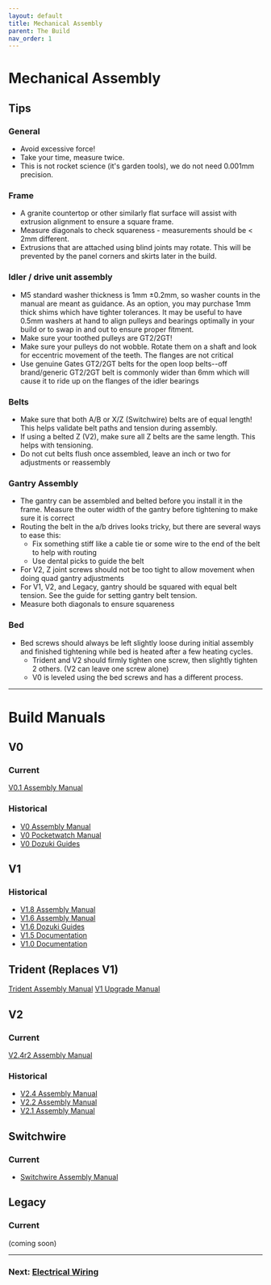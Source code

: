 ```yaml
---
layout: default
title: Mechanical Assembly
parent: The Build
nav_order: 1
---
```


# Mechanical Assembly

## Tips

### General

* Avoid excessive force!
* Take your time, measure twice.
* This is not rocket science (it's garden tools), we do not need 0.001mm precision.

### Frame

* A granite countertop or other similarly flat surface will assist with extrusion alignment to ensure a square frame.
* Measure diagonals to check squareness - measurements should be < 2mm different.
* Extrusions that are attached using blind joints may rotate. This will be prevented by the panel corners and skirts later in the build.

### Idler / drive unit assembly

* M5 standard washer thickness is 1mm ±0.2mm, so washer counts in the manual are meant as guidance. As an option, you may purchase 1mm thick shims which have tighter tolerances. It may be useful to have 0.5mm washers at hand to align pulleys and bearings optimally in your build or to swap in and out to ensure proper fitment.
* Make sure your toothed pulleys are GT2/2GT!
* Make sure your pulleys do not wobble. Rotate them on a shaft and look for eccentric movement of the teeth. The flanges are not critical
* Use genuine Gates GT2/2GT belts for the open loop belts--off brand/generic GT2/2GT belt is commonly wider than 6mm which will cause it to ride up on the flanges of the idler bearings

### Belts

* Make sure that both A/B or X/Z (Switchwire) belts are of equal length!  This helps validate belt paths and tension during assembly.
* If using a belted Z (V2), make sure all Z belts are the same length. This helps with tensioning.
* Do not cut belts flush once assembled, leave an inch or two for adjustments or reassembly

### Gantry Assembly

* The gantry can be assembled and belted before you install it in the frame. Measure the outer width of the gantry before tightening to make sure it is correct
* Routing the belt in the a/b drives looks tricky, but there are several ways to ease this:
	* Fix something stiff like a cable tie or some wire to the end of the belt to help with routing
	* Use dental picks to guide the belt
* For V2, Z joint screws should not be too tight to allow movement when doing quad gantry adjustments
* For V1, V2, and Legacy, gantry should be squared with equal belt tension. See the guide for setting gantry belt tension.
* Measure both diagonals to ensure squareness

### Bed
* Bed screws should always be left slightly loose during initial assembly and finished tightening while bed is heated after a few heating cycles.
	* Trident and V2 should firmly tighten one screw, then slightly tighten 2 others. (V2 can leave one screw alone)
	* V0 is leveled using the bed screws and has a different process.

---

# Build Manuals

## V0

### Current

[V0.1 Assembly Manual](https://github.com/VoronDesign/Voron-0/raw/Voron0.1/Manuals/Assembly_Manual_0.1.pdf)

### Historical

* [V0 Assembly Manual](https://github.com/VoronDesign/Voron-0/raw/master/VORON-0/Manuals/V0_Assembly_Manual.pdf)
* [V0 Pocketwatch Manual](https://github.com/VoronDesign/Voron-0/raw/master/VORON_Pocketwatch/Manuals/VORON_Pocketwatch_Assembly_Manual.pdf)
* [V0 Dozuki Guides](https://voron.dozuki.com/c/Voron_0)

## V1

### Historical

* [V1.8 Assembly Manual](https://github.com/VoronDesign/Voron-1/raw/Voron1.8/Docs/Assembly_Manual_1.8.pdf)
* [V1.6 Assembly Manual](https://github.com/VoronDesign/Voron-1/raw/Voron1.6/Manuals/VORON1.6_Manual.pdf)
* [V1.6 Dozuki Guides](https://voron.dozuki.com/c/Voron_1.6)
* [V1.5 Documentation](https://github.com/VoronDesign/Voron-1/tree/Voron1.5/Documentation)
* [V1.0 Documentation](https://github.com/VoronDesign/Voron-1/tree/Voron1.0/Documentation)

## Trident (Replaces V1)

[Trident Assembly Manual](https://github.com/VoronDesign/Voron-Trident/raw/main/Manual/Assembly_Manual_Trident.pdf)
[V1 Upgrade Manual](https://github.com/VoronDesign/Voron-Trident/raw/main/Manual/Frame_Upgrade_Trident.pdf)

## V2

### Current

[V2.4r2 Assembly Manual](https://github.com/VoronDesign/Voron-2/raw/Voron2.4/Manual/Assembly_Manual_2.4r2.pdf)

### Historical

* [V2.4 Assembly Manual](https://github.com/VoronDesign/Voron-2/raw/3b4c0e4a4e88086b04474fec28a54ab82917fc8a/Docs/2.4_Assembly_Manual.pdf)
* [V2.2 Assembly Manual](https://github.com/VoronDesign/Voron-2/raw/Voron2.2/manuals/VORON2.2_Manual.pdf)
* [V2.1 Assembly Manual](https://github.com/VoronDesign/Voron-2/raw/Voron2.1/manuals/VORON2.1_Manual.pdf)

## Switchwire

### Current

* [Switchwire Assembly Manual](https://github.com/VoronDesign/Voron-Switchwire/blob/master/Manuals/Assembly_Manual_SW.pdf)

## Legacy

### Current

(coming soon)

---

### Next: [Electrical Wiring](../electrical/index.md)

 
